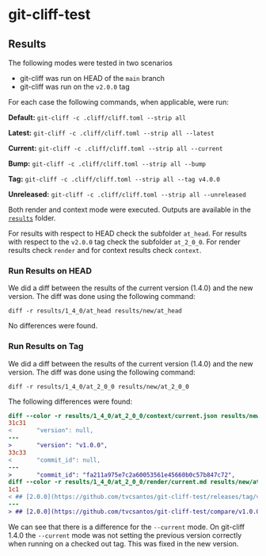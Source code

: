 # git-cliff-test

## Results

The following modes were tested in two scenarios

- git-cliff was run on HEAD of the `main` branch
- git-cliff was run on the `v2.0.0` tag

For each case the following commands, when applicable, were run:

**Default:** `git-cliff -c .cliff/cliff.toml --strip all`

**Latest:** `git-cliff -c .cliff/cliff.toml --strip all --latest`

**Current:** `git-cliff -c .cliff/cliff.toml --strip all --current`

**Bump:** `git-cliff -c .cliff/cliff.toml --strip all --bump`

**Tag:** `git-cliff -c .cliff/cliff.toml --strip all --tag v4.0.0`

**Unreleased:** `git-cliff -c .cliff/cliff.toml --strip all --unreleased`

Both render and context mode were executed. Outputs are available in the [`results`](results) folder.

For results with respect to HEAD check the subfolder `at_head`. For results with respect to the `v2.0.0` tag check the
subfolder `at_2_0_0`. For render results check `render` and for context results check `context`.

### Run Results on HEAD

We did a diff between the results of the current version (1.4.0) and the new version. The diff was done using the
following command:

```shell
diff -r results/1_4_0/at_head results/new/at_head
```

No differences were found.

### Run Results on Tag

We did a diff between the results of the current version (1.4.0) and the new version. The diff was done using the
following command:

```shell
diff -r results/1_4_0/at_2_0_0 results/new/at_2_0_0
```

The following differences were found:

```diff
diff --color -r results/1_4_0/at_2_0_0/context/current.json results/new/at_2_0_0/context/current.json
31c31
<       "version": null,
---
>       "version": "v1.0.0",
33c33
<       "commit_id": null,
---
>       "commit_id": "fa211a975e7c2a60053561e45660b0c57b847c72",
diff --color -r results/1_4_0/at_2_0_0/render/current.md results/new/at_2_0_0/render/current.md
1c1
< ## [2.0.0](https://github.com/tvcsantos/git-cliff-test/releases/tag/v2.0.0) - 2023-12-08
---
> ## [2.0.0](https://github.com/tvcsantos/git-cliff-test/compare/v1.0.0...v2.0.0) - 2023-12-08
```

We can see that there is a difference for the `--current` mode. On git-cliff 1.4.0 the `--current` mode was not setting
the previous version correctly when running on a checked out tag. This was fixed in the new version.
